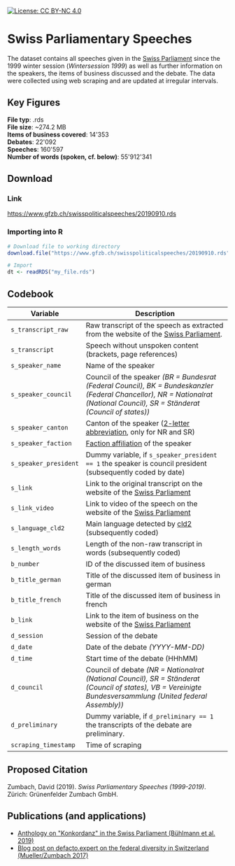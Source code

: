  [![License: CC BY-NC 4.0](https://img.shields.io/badge/License-CC%20BY--NC%204.0-green.svg)](https://creativecommons.org/licenses/by-nc/4.0/)
 
 # Swiss Parliamentary Speeches
The dataset contains all speeches given in the [Swiss Parliament](https://www.parlament.ch) since the 1999 winter session (*Wintersession 1999*) as well as further information on the speakers, the items of business discussed and the debate. The data were collected using web scraping and are updated at irregular intervals. 

## Key Figures
**File typ**: .rds  
**File size**: ~274.2 MB  
**Items of business covered**: 14'353  
**Debates**: 22'092  
**Speeches**: 160'597  
**Number of words (spoken, cf. below)**: 55'912'341 

## Download
### Link
https://www.gfzb.ch/swisspoliticalspeeches/20190910.rds

### Importing into R
```r
# Download file to working directory
download.file("https://www.gfzb.ch/swisspoliticalspeeches/20190910.rds", "my_file.rds")

# Import
dt <- readRDS("my_file.rds")
```

## Codebook
| Variable | Description |
| --- | --- |
| `s_transcript_raw` | Raw transcript of the speech as extracted from the website of the [Swiss Parliament](https://www.parlament.ch). |
| `s_transcript` | Speech without unspoken content (brackets, page references) |
| `s_speaker_name` | Name  of the speaker |
| `s_speaker_council` | Council of the speaker *(BR = Bundesrat (Federal Council), BK = Bundeskanzler (Federal Chancellor), NR = Nationalrat (National Council), SR = Ständerat (Council of states))* |
| `s_speaker_canton` | Canton of the speaker ([2-letter abbreviation](https://en.wikipedia.org/wiki/Data_codes_for_Switzerland#Cantons), only for NR and SR) |
| `s_speaker_faction` | [Faction affiliation](https://www.parlament.ch/en/organe/groups) of the speaker |
| `s_speaker_president` | Dummy variable, if `s_speaker_president == 1` the speaker is council president (subsequently coded by date) |
| `s_link` | Link to the original transcript on the website of the [Swiss Parliament](https://www.parlament.ch) |
| `s_link_video` | Link to video of the speech on the website of the [Swiss Parliament](https://www.parlament.ch) |
| `s_language_cld2` | Main language detected by [cld2](https://github.com/CLD2Owners/cld2) (subsequently coded) |
| `s_length_words` | Length of the non-raw transcript in words (subsequently coded) |
| `b_number` | ID of the discussed item of business |
| `b_title_german` | Title of the discussed item of business in german |
| `b_title_french` | Title of the discussed item of business in french |
| `b_link` | Link to the item of business on the website of the [Swiss Parliament](https://www.parlament.ch) |
| `d_session` | Session of the debate |
| `d_date` | Date of the debate *(YYYY-MM-DD)* |
| `d_time` | Start time of the debate (HHhMM) |
| `d_council` | Council of debate *(NR = Nationalrat (National Council), SR = Ständerat (Council of states), VB = Vereinigte Bundesversammlung (United federal Assembly))* |
| `d_preliminary` | Dummy variable, if `d_preliminary == 1` the transcripts of the debate are preliminary. |
| `scraping_timestamp` | Time of scraping |

## Proposed Citation
Zumbach, David (2019). *Swiss Parliamentary Speeches (1999-2019)*. Zürich: Grünenfelder Zumbach GmbH.

## Publications (and applications)
* [Anthology on "Konkordanz" in the Swiss Parliament (Bühlmann et al. 2019)](https://www.nzz-libro.ch/konkordanz-im-parlament-zwischen-kooperation-und-konkurrenz-politik-und-gesellschaft-in-der-schweiz)
* [Blog post on defacto.expert on the federal diversity in Switzerland (Mueller/Zumbach 2017)](https://www.defacto.expert/2017/12/21/foederale-vielfalt-im-schweizer-parlament/)
